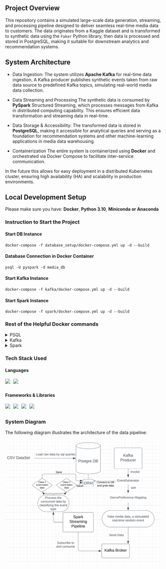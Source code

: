 ## Project Overview

This repository contains a simulated large-scale data generation, streaming, and processing pipeline designed to deliver seamless real-time media data to customers. The data originates from a Kaggle dataset and is transformed to synthetic data using the `Faker` Python library, then data is processed and stored in PostgreSQL, making it suitable for downstream analytics and recommendation systems.

## System Architecture

* Data Ingestion:
The system utilizes **Apache Kafka** for real-time data ingestion. A Kafka producer publishes synthetic events taken from raw data source to predefined Kafka topics, simulating real-world media data collection.

* Data Streaming and Processing
The synthetic data is consumed by **PySpark** Structured Streaming, which processes messages from Kafka in distributed computing capability. This ensures efficient data transformation and streaming data in real-time.

* Data Storage & Accessibility:
The transformed data is stored in **PostgreSQL**, making it accessible for analytical queries and serving as a foundation for recommendation systems and other machine-learning applications in media data warehousing.

* Containerization
The entire system is containerized using **Docker** and orchestrated via Docker Compose to facilitate inter-service communication. 


In the future this allows for easy deployment in a distributed Kubernetes cluster, ensuring high availability (HA) and scalability in production environments.

## Local Development Setup

Please make sure you have: **Docker**, **Python 3.10**, **Miniconda or Anaconda**

### Instruction to Start the Project

#### Start DB Instance
```shell
docker-compose -f database_setup/docker-compose.yml up -d --build
```


#### Database Connection in Docker Container
```shell
psql -U pyspark -d media_db
```

#### Start Kafka Instance
```shell
docker-compose -f kafka/docker-compose.yml up -d --build
```

#### Start Spark Instance
```shell
docker-compose -f spark/docker-compose.yml up -d --build
```

### Rest of the Helpful Docker commands
<details>
<summary>PSQL</summary>

#### Stop
```shell
docker-compose -f database/docker-compose.yml down
```

#### Remove DB
```shell
docker rm musicDB
```
</details>

<details>
<summary>Kafka</summary>

#### Stop Kafka Instance
```shell
docker-compose -f kafka/docker-compose.yml down
```
</details>

<details>
<summary>Spark</summary>

#### Stop Spark Instance
```shell
docker-compose -f spark/docker-compose.yml down
```
</details>

### Tech Stack Used

#### Languages
<div style="display: flex; gap: 10px; align-items: center;">
  <img src="https://img.shields.io/badge/Python-3776AB?style=for-the-badge&logo=python&logoColor=white" height="25">
  <img src="https://img.shields.io/badge/SQL-000000?style=for-the-badge&logo=database&logoColor=white" height="25">
</div>

#### Frameworks & Libraries
<div style="display: flex; gap: 10px; align-items: center;">
  <img src="https://img.shields.io/badge/Apache_Kafka-231F20?style=for-the-badge&logo=apachekafka&logoColor=white" height="25">
  <img src="https://img.shields.io/badge/PySpark-E25A1C?style=for-the-badge&logo=apache-spark&logoColor=white" height="25">
  <img src="https://img.shields.io/badge/Docker-2496ED?style=for-the-badge&logo=docker&logoColor=white" height="25">
  <img src="https://img.shields.io/badge/PostgreSQL-4169E1?style=for-the-badge&logo=postgresql&logoColor=white" height="25">
</div>

### System Diagram

The following diagram illustrates the architecture of the data pipeline:

![System Architecture](./assets/SystemArchitecture.PNG)